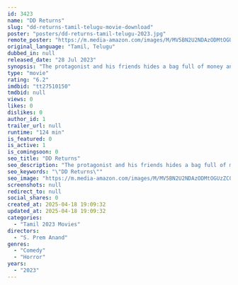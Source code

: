 ```yaml
---
id: 3423
name: "DD Returns"
slug: "dd-returns-tamil-telugu-movie-download"
poster: "posters/dd-returns-tamil-telugu-2023.jpg"
remote_poster: "https://m.media-amazon.com/images/M/MV5BN2U2NDAzODMtOGUzZC00NDQxLWE2MGYtMzMyZjQ4NTBkMjdiXkEyXkFqcGc@._V1_SX300.jpg"
original_language: "Tamil, Telugu"
dubbed_in: null
released_date: "28 Jul 2023"
synopsis: "The protagonist and his friends hides a bag full of money and jewels in a haunted bungalow to ditch the police. When he goes to retrieve the bag, a ghost makes him play a survival game in order to leave with the bag."
type: "movie"
rating: "6.2"
imdbid: "tt27510150"
tmdbid: null
views: 0
likes: 0
dislikes: 0
author_id: 1
trailer_url: null
runtime: "124 min"
is_featured: 0
is_active: 1
is_comingsoon: 0
seo_title: "DD Returns"
seo_description: "The protagonist and his friends hides a bag full of money and jewels in a haunted bungalow to ditch the police. When he goes to retrieve the bag, a ghost makes him play a survival game in order to leave with the bag."
seo_keywords: "\"DD Returns\""
seo_image: "https://m.media-amazon.com/images/M/MV5BN2U2NDAzODMtOGUzZC00NDQxLWE2MGYtMzMyZjQ4NTBkMjdiXkEyXkFqcGc@._V1_SX300.jpg"
screenshots: null
redirect_to: null
social_shares: 0
created_at: 2025-04-18 19:09:32
updated_at: 2025-04-18 19:09:32
categories:
  - "Tamil 2023 Movies"
directors:
  - "S. Prem Anand"
genres:
  - "Comedy"
  - "Horror"
years:
  - "2023"
---
```

